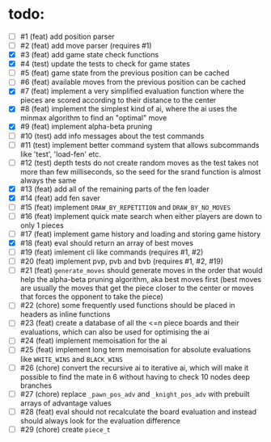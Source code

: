 # todo:
- [ ] #1   (feat) add position parser
- [ ] #2   (feat) add move parser (requires #1)
- [x] #3   (feat) add game state check functions
- [x] #4   (test) update the tests to check for game states
- [ ] #5   (feat) game state from the previous position can be cached
- [ ] #6   (feat) available moves from the previous position can be cached
- [x] #7   (feat) implement a very simplified evaluation function where the pieces are scored according to their distance to the center
- [x] #8   (feat) implement the simplest kind of ai, where the ai uses the minmax algorithm to find an "optimal" move
- [x] #9   (feat) implement alpha-beta pruning
- [ ] #10  (test) add info messages about the test commands
- [ ] #11  (test) implement better command system that allows subcommands like 'test', 'load-fen' etc.
- [ ] #12  (test) depth tests do not create random moves as the test takes not more than few milliseconds, so the seed for the srand function is almost always the same
- [x] #13  (feat) add all of the remaining parts of the fen loader
- [x] #14  (feat) add fen saver
- [ ] #15  (feat) implement `DRAW_BY_REPETITION` and `DRAW_BY_NO_MOVES`
- [ ] #16  (feat) implement quick mate search when either players are down to only 1 pieces
- [ ] #17  (feat) implement game history and loading and storing game history
- [x] #18  (feat) eval should return an array of best moves
- [ ] #19  (feat) imlement cli like commands (requires #1, #2)
- [ ] #20  (feat) implement pvp, pvb and bvb (requires #1, #2, #19)
- [ ] #21  (feat) `generate_moves` should generate moves in the order that would help the alpha-beta pruning algorithm, aka best moves first (best moves are usually the moves that get the piece closer to the center or moves that forces the opponent to take the piece)
- [ ] #22  (chore) some frequently used functions should be placed in headers as inline functions
- [ ] #23  (feat) create a database of all the <=n piece boards and their evaluations, which can also be used for optimising the ai
- [ ] #24  (feat) implement memoisation for the ai
- [ ] #25  (feat) implement long term memoisation for absolute evaluations like `WHITE_WINS` and `BLACK_WINS`
- [ ] #26  (chore) convert the recursive ai to iterative ai, which will make it possible to find the mate in 6 without having to check 10 nodes deep branches
- [ ] #27  (chore) replace `_pawn_pos_adv` and `_knight_pos_adv` with prebuilt arrays of advantage values
- [ ] #28  (feat) eval should not recalculate the board evaluation and instead should always look for the evaluation difference
- [ ] #29  (chore) create `piece_t`
